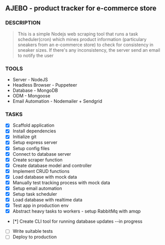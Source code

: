 ## AJEBO - product tracker for e-commerce store

### DESCRIPTION
> This is a simple Nodejs web scraping tool that runs a task scheduler(cron) which mines product information (particulary sneakers from an e-commerce store) to check for consistency in sneaker sizes. If there's any inconsistency, the server send an email to notify the user

### TOOLS
* Server - NodeJS
* Headless Browser - Puppeteer
* Database - MongoDB
* ODM - Mongoose
* Email Automation - Nodemailer + Sendgrid

### TASKS
- [x] Scaffold application
- [x] Install dependencies
- [x] Initialize git
- [x] Setup express server
- [x] Setup config files
- [x] Connect to database server
- [x] Create scraper function
- [x] Create database model and controller
- [x] Implement CRUD functions
- [x] Load database with mock data
- [x] Manually test tracking process with mock data
- [x] Setup email automation
- [x] Setup task scheduler
- [x] Load database with realtime data
- [x] Test app in production env
- [x] Abstract heavy tasks to workers - setup RabbitMq with amqp
- [*] Create CLI tool for running database updates --in progress
- [ ] Write suitable tests
- [ ] Deploy to production

